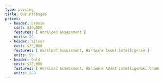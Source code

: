 ```yaml
---
type: pricing
title: Our Packages
prices:
  - header: Bronze
    cost: $10,000
    features: [ Workload Assessment ]
    units: 20
  - header: Silver
    cost: $25,000
    features: [ Workload Assessment, Hardware Asset Intelligence ]
    units: 50
  - header: Gold
    cost: $75,000
    features: [ Workload Assessment, Hardware Asset Intelligence, Channel Partner Ready ]
    units: 200
---
```

